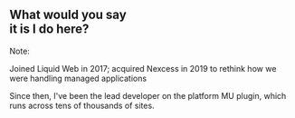 ## What would you say<br>it is I do here?

Note:

Joined Liquid Web in 2017; acquired Nexcess in 2019 to rethink how we were handling managed applications

Since then, I've been the lead developer on the platform MU plugin, which runs across tens of thousands of sites.
